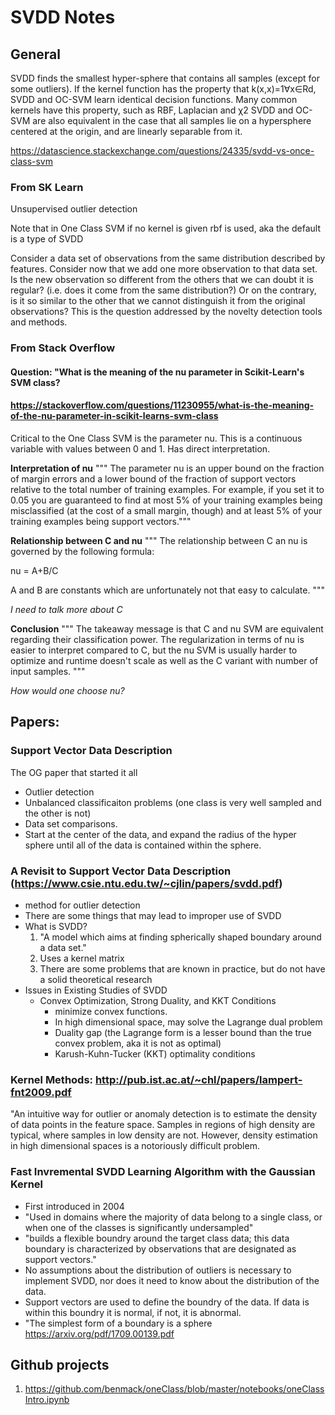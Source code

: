 # SVDD Notes

## General
SVDD finds the smallest hyper-sphere that contains all samples (except for some outliers). 
If the kernel function has the property that k(x,x)=1∀x∈Rd, SVDD and OC-SVM learn identical decision functions. Many common kernels have this property, such as RBF, Laplacian and χ2
SVDD and OC-SVM are also equivalent in the case that all samples lie on a hypersphere centered at the origin, and are linearly separable from it.

https://datascience.stackexchange.com/questions/24335/svdd-vs-once-class-svm 

### From SK Learn
Unsupervised outlier detection

Note that in One Class SVM if no kernel is given rbf is used, aka the default is a type of SVDD

Consider a data set of observations from the same distribution described by features. 
Consider now that we add one more observation to that data set. Is the new observation 
so different from the others that we can doubt it is regular? (i.e. does it come from 
the same distribution?) Or on the contrary, is it so similar to the other that we cannot
distinguish it from the original observations? This is the question addressed by the 
novelty detection tools and methods.

### From Stack Overflow
#### Question: "What is the meaning of the nu parameter in Scikit-Learn's SVM class?
#### https://stackoverflow.com/questions/11230955/what-is-the-meaning-of-the-nu-parameter-in-scikit-learns-svm-class
Critical to the One Class SVM is the parameter nu. This is a continuous variable with values between 0 and 1. Has direct interpretation.

**Interpretation of nu**
""" The parameter nu is an upper bound on the fraction of margin errors and a lower bound of the fraction of support vectors relative to the total number of training examples. For example, if you set it to 0.05 you are guaranteed to find at most 5% of your training examples being misclassified (at the cost of a small margin, though) and at least 5% of your training examples being support vectors."""

**Relationship between C and nu**
""" The relationship between C an nu is governed by the following formula:

nu = A+B/C

A and B are constants which are unfortunately not that easy to calculate. """

*I need to talk more about C*

**Conclusion**
""" The takeaway message is that C and nu SVM are equivalent regarding their classification power. The regularization in terms of nu is easier to interpret compared to C, but the nu SVM is usually harder to optimize and runtime doesn't scale as well as the C variant with number of input samples. """

*How would one choose nu?*


## Papers:

### Support Vector Data Description
The OG paper that started it all
* Outlier detection
* Unbalanced classificaiton problems (one class is very well sampled and the other is not)
* Data set comparisons. 
* Start at the center of the data, and expand the radius of the hyper sphere until all of the data is contained within the sphere.

### A Revisit to Support Vector Data Description (https://www.csie.ntu.edu.tw/~cjlin/papers/svdd.pdf)
* method for outlier detection
* There are some things that may lead to improper use of SVDD
* What is SVDD?
    1. "A model which aims at finding spherically shaped boundary around a data set."
    2. Uses a kernel matrix 
    3. There are some problems that are known in practice, but do not have a solid theoretical research
* Issues in Existing Studies of SVDD
    * Convex Optimization, Strong Duality, and KKT Conditions
        * minimize convex functions.
        * In high dimensional space, may solve the Lagrange dual problem
        * Duality gap (the Lagrange form is a lesser bound than the true convex problem, aka it is not as optimal)
        * Karush-Kuhn-Tucker (KKT) optimality conditions

### Kernel Methods: http://pub.ist.ac.at/~chl/papers/lampert-fnt2009.pdf 
"An intuitive way for outlier or anomaly detection is to estimate the density of data points in the feature space. Samples in regions of high density are typical, where samples in low density are not. However, density estimation in high dimensional spaces is a notoriously difficult problem.


### Fast Invremental SVDD Learning Algorithm with the Gaussian Kernel
* First introduced in 2004
* "Used in domains where the majority of data belong to a single class, or when one of the classes is significantly undersampled"
* "builds a flexible boundry around the target class data; this data boundary is characterized by observations that are designated as support vectors."
* No assumptions about the distribution of outliers is necessary to implement SVDD, nor does it need to know about the distribution of the data.
* Support vectors are used to define the boundry of the data. If data is within this boundry it is normal, if not, it is abnormal.
* "The simplest form of a boundary is a sphere
https://arxiv.org/pdf/1709.00139.pdf

## Github projects 
1. https://github.com/benmack/oneClass/blob/master/notebooks/oneClassIntro.ipynb